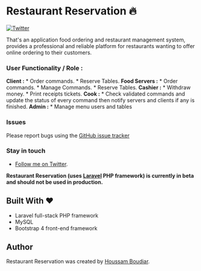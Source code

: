 Restaurant Reservation :fire:
============

[![Twitter](https://img.shields.io/twitter/follow/HoussamBoudiar.svg?label=Follow)](https://twitter.com/HoussamBoudiar)

That's an application food ordering and restaurant management system, provides a professional and reliable platform for restaurants wanting to offer online ordering to their customers.

### User Functionality / Role :

**Client :**
	* Order commands.
	* Reserve Tables.
**Food Servers :**
    * Order commands.
    * Manage Commands.
	* Reserve Tables.
**Cashier :**
    * Withdraw money.
    * Print receipts tickets.
**Cook :**
	* Check validated commands and update the status of every command then notify servers and clients if any is finished.
**Admin :**
	* Manage menu users and tables



### Issues
Please report bugs using the [GitHub issue tracker](https://github.com/houssamboudiar/Restaurant/issues)

### Stay in touch
- [Follow me on Twitter](https://twitter.com/HoussamBoudiar/).

**Restaurant Reservation (uses [Laravel](https://laravel.com/) PHP framework) is currently in beta and should not be used in production.** 

## Built With :heart:
* Laravel full-stack PHP framework
* MySQL
* Bootstrap 4 front-end framework

## Author
Restaurant Reservation was created by [Houssam Boudiar](https://github.com/houssamboudiar).
